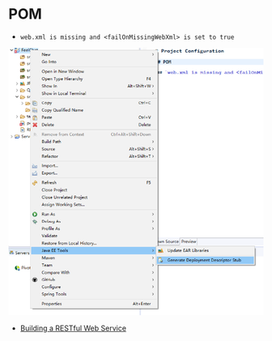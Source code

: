 # POM

- `web.xml is missing and <failOnMissingWebXml> is set to true`

![](./image/GenerateDeploymentDescriptorStub.png)

- [Building a RESTful Web Service](https://spring.io/guides/gs/rest-service/)